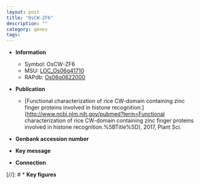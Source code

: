 ```yaml
---
layout: post
title: "OsCW-ZF6"
description: ""
category: genes
tags: 
---
```


* **Information**  
    + Symbol: OsCW-ZF6  
    + MSU: [LOC_Os06g41710](http://rice.uga.edu/cgi-bin/ORF_infopage.cgi?orf=LOC_Os06g41710)  
    + RAPdb: [Os06g0622000](http://rapdb.dna.affrc.go.jp/viewer/gbrowse_details/irgsp1?name=Os06g0622000)  

* **Publication**  
    + [Functional characterization of rice CW-domain containing zinc finger proteins involved in histone recognition.](http://www.ncbi.nlm.nih.gov/pubmed?term=Functional characterization of rice CW-domain containing zinc finger proteins involved in histone recognition.%5BTitle%5D), 2017, Plant Sci.

* **Genbank accession number**  

* **Key message**  

* **Connection**  

[//]: # * **Key figures**  


